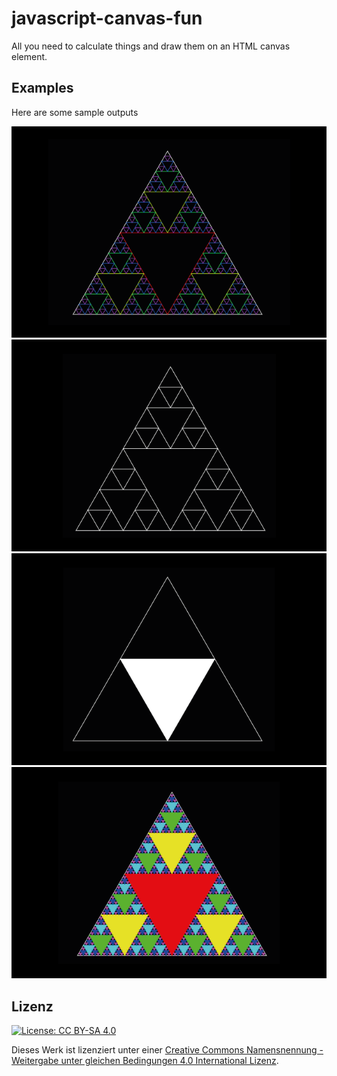 # javascript-canvas-fun
All you need to calculate things and draw them on an HTML canvas element.

## Examples 

Here are some sample outputs

![Example1](examples/example1.PNG?raw=true)
![Example2](examples/example2.PNG?raw=true)
![Example3](examples/example3.PNG?raw=true)
![Example4](examples/example4.PNG?raw=true)

## Lizenz

[![License: CC BY-SA 4.0](https://licensebuttons.net/l/by-sa/4.0/88x31.png)](https://creativecommons.org/licenses/by-sa/4.0/)

Dieses Werk ist lizenziert unter einer [Creative Commons Namensnennung - Weitergabe unter gleichen Bedingungen 4.0 International Lizenz](http://creativecommons.org/licenses/by-sa/4.0/).
